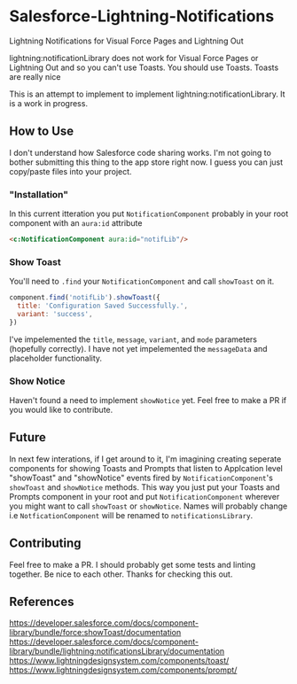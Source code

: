 # Salesforce-Lightning-Notifications
Lightning Notifications for Visual Force Pages and Lightning Out

lightning:notificationLibrary does not work for Visual Force Pages or
Lightning Out and so you can't use Toasts. You should use Toasts. Toasts are
really nice

This is an attempt to implement to implement lightning:notificationLibrary.
It is a work in progress.

## How to Use
I don't understand how Salesforce code sharing works. I'm not going to bother
submitting this thing to the app store right now. I guess you can just
copy/paste files into your project.

### "Installation"
In this current itteration you put `NotificationComponent` probably in your
root component with an `aura:id` attribute

```html
<c:NotificationComponent aura:id="notifLib"/>
```

### Show Toast
You'll need to `.find` your `NotificationComponent` and call `showToast` on it.

```javascript
component.find('notifLib').showToast({
  title: 'Configuration Saved Successfully.',
  variant: 'success',
})
```

I've impelemented the `title`, `message`, `variant`, and `mode` parameters
(hopefully correctly). I have not yet impelemented the `messageData` and
placeholder functionality.

### Show Notice
Haven't found a need to implement `showNotice` yet. Feel free to make a PR
if you would like to contribute.

## Future
In next few interations, if I get around to it, I'm imagining creating seperate
components for showing Toasts and Prompts that listen to Applcation level
"showToast" and "showNotice" events fired by `NotificationComponent`'s
`showToast` and `showNotice` methods. This way you just put your Toasts and
Prompts component in your root and put `NotificationComponent` wherever you
might want to call `showToast` or `showNotice`. Names will probably change
i.e `NotficationComponent` will be renamed to `notificationsLibrary`.

## Contributing
Feel free to make a PR. I should probably get some tests and linting together.
Be nice to each other. Thanks for checking this out.


## References
https://developer.salesforce.com/docs/component-library/bundle/force:showToast/documentation
https://developer.salesforce.com/docs/component-library/bundle/lightning:notificationsLibrary/documentation
https://www.lightningdesignsystem.com/components/toast/
https://www.lightningdesignsystem.com/components/prompt/
